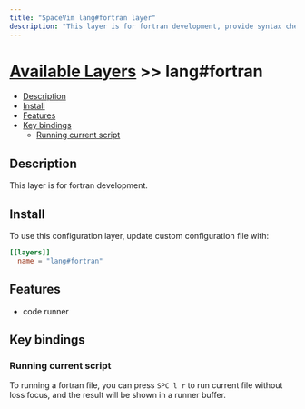 ```yaml
---
title: "SpaceVim lang#fortran layer"
description: "This layer is for fortran development, provide syntax checking, code runner for fortran file."
---
```


# [Available Layers](../../) >> lang#fortran

<!-- vim-markdown-toc GFM -->

- [Description](#description)
- [Install](#install)
- [Features](#features)
- [Key bindings](#key-bindings)
  - [Running current script](#running-current-script)

<!-- vim-markdown-toc -->

## Description

This layer is for fortran development.

## Install

To use this configuration layer, update custom configuration file with:

```toml
[[layers]]
  name = "lang#fortran"
```

## Features

- code runner

## Key bindings

### Running current script

To running a fortran file, you can press `SPC l r` to run current file without loss focus, and the result will be shown in a runner buffer.
